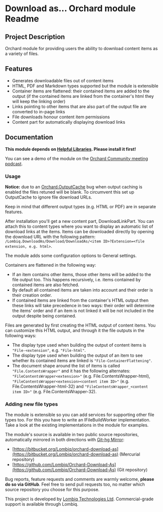 # Download as... Orchard module Readme



## Project Description

Orchard module for providing users the ability to download content items as a variety of files.


## Features

- Generates downloadable files out of content items
- HTML, PDF and Markdown types supported but the module is extensible
- Container items are flattened: their contained items are added to the output (if the contained items are linked from the container's html they will keep the linking order)
- Links pointing to other items that are also part of the output file are converted to in-page links
- File downloads honour content item permissions
- Content part for automatically displaying download links


## Documentation

**This module depends on [Helpful Libraries](https://github.com/Lombiq/Helpful-Libraries). Please install it first!**

You can see a demo of the module on the [Orchard Community meeting podcast](http://youtu.be/7cFFTc866wA?t=48m4s).

### Usage

**Notice:** due to an [Orchard.OutputCache](https://orchard.codeplex.com/workitem/20085) bug when output caching is enabled the files retuned will be blank. To circumvent this set up OutputCache to ignore file download URLs.

Keep in mind that different output types (e.g. HTML or PDF) are in separate features.

After installation you'll get a new content part, DownloadLinkPart. You can attach this to content types where you want to display an automatic list of download links at the items. Items can be downloaded directly by opening the download URL with the following pattern: `/Lombiq.DownloadAs/Download/DownloadAs/<item ID>?Extension=<file extension, e.g. html>`.

The module adds some configuration options to General settings.

Containers are flattened in the following way:

- If an item contains other items, those other items will be added to the file output too. This happens recursively, i.e. items contained by contained items are also fetched.
- By default all contained items are taken into account and their order is their creation order.
- If contained items are linked from the container's HTML output then these links will take precedence in two ways: their order will determine the items' order and if an item is not linked it will be not included in the output despite being contained.

Files are generated by first creating the HTML output of content items. You can customize this HTML output, and through it the file outputs in the following ways:

- The display type used when building the output of content items is `"File-<extension"`, e.g. `"File-html"`.
- The display type used when building the output of an item to see whether its contained items are linked is `"File-ContainerFlattening"`.
- The document shape around the list of items is called `"File.ContentsWrapper"` and it has the following alternates: `"FileContentsWrapper<extension>"` (e.g. File.ContentsWrapper-html), `"FileContentsWrapper<extension><content item ID>"` (e.g. File.ContentsWrapper-html-32) and `"FileContentsWrapper_<content item ID>"` (e.g. File.ContentsWrapper-32).

### Adding new file types

The module is extensible so you can add services for supporting other file types too. For this you have to write an IFileBuildWorker implementation. Take a look at the existing implementations in the module for examples.

The module's source is available in two public source repositories, automatically mirrored in both directions with [Git-hg Mirror](https://githgmirror.com):

- [https://bitbucket.org/Lombiq/orchard-download-as](https://bitbucket.org/Lombiq/orchard-download-as) (Mercurial repository)
- [https://github.com/Lombiq/Orchard-Download-As](https://github.com/Lombiq/Orchard-Download-As) (Git repository)

Bug reports, feature requests and comments are warmly welcome, **please do so via GitHub**.
Feel free to send pull requests too, no matter which source repository you choose for this purpose.

This project is developed by [Lombiq Technologies Ltd](http://lombiq.com/). Commercial-grade support is available through Lombiq.